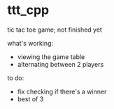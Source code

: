 # ttt_cpp
tic tac toe game; not finished yet

what's working:

- viewing the game table
- alternating between 2 players

to do:

- fix checking if there's a winner
- best of 3
